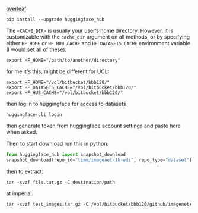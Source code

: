 [overleaf](https://www.overleaf.com/6658374193xbcympvhxgjf#1e4567)

```shell
pip install --upgrade huggingface_hub
```

The `<CACHE_DIR>` is usually your user’s home directory. However, it is customizable with the `cache_dir` argument on all methods, or by specifying either `HF_HOME` or `HF_HUB_CACHE` and `HF_DATASETS_CACHE` environment variable (I would set all of these):
```shell
export HF_HOME="/path/to/another/directory"
```
for me it's this, might be different for UCL:
```shell
export HF_HOME="/vol/bitbucket/bbb120/"
export HF_DATASETS_CACHE="/vol/bitbucket/bbb120/"
export HF_HUB_CACHE="/vol/bitbucket/bbb120/"
```
then log in to huggingface for access to datasets
```shell
huggingface-cli login
```
then generate token from huggingface account settings and paste here when asked.

Then to start download run this in python:
```python
from huggingface_hub import snapshot_download
snapshot_download(repo_id="timm/imagenet-1k-wds", repo_type="dataset")
```

then to extract:
```shell
tar -xvzf file.tar.gz -C destination/path
```
at imperial:
```shell
tar -xvzf test_images.tar.gz -C /vol/bitbucket/bbb120/github/imagenet/
```
